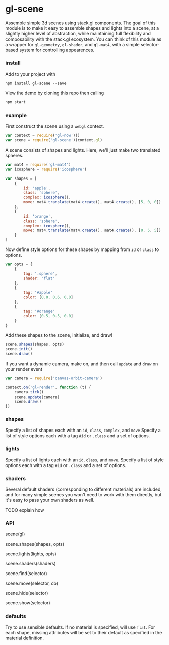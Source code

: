 # gl-scene

Assemble simple 3d scenes using stack.gl components. The goal of this module is to make it easy to assemble shapes and lights into a scene, at a slightly higher level of abstraction, while maintaining full flexibility and composability with the stack.gl ecosystem. You can think of this module as a wrapper for `gl-geometry`, `gl-shader`, and `gl-mat4`, with a simple selector-based system for controlling appearences.

### install

Add to your project with

```javascript
npm install gl-scene --save
```

View the demo by cloning this repo then calling

```javascript
npm start
```

### example

First construct the scene using a `webgl` context.

```javascript
var context = require('gl-now')()
var scene = require('gl-scene')(context.gl)
```

A scene consists of shapes and lights. Here, we'll just make two translated spheres.

```javascript
var mat4 = require('gl-mat4')
var icosphere = require('icosphere')

var shapes = [
	{
		id: 'apple',
		class: 'sphere',
		complex: icosphere(),
		move: mat4.translate(mat4.create(), mat4.create(), [5, 0, 0])
	},
	{
		id: 'orange',
		class: 'sphere',
		complex: icosphere(),
		move: mat4.translate(mat4.create(), mat4.create(), [0, 5, 5])
	}
]
```

Now define style options for these shapes by mapping from `id` or `class` to options.

```javascript
var opts = {
	{
		tag: '.sphere',
		shader: 'flat'
	},
	{
		tag: '#apple'
		color: [0.0, 0.6, 0.0]
	},
	{
		tag: '#orange'
		color: [0.5, 0.5, 0.0]
	}
}
```

Add these shapes to the scene, initialize, and draw!

```javascript
scene.shapes(shapes, opts)
scene.init()
scene.draw()
```

If you want a dynamic camera, make on, and then call `update` and `draw` on your render event

```javascript
var camera = require('canvas-orbit-camera')

context.on('gl-render', function (t) {
	camera.tick()
	scene.update(camera)
	scene.draw()	
})
```

### shapes

Specify a list of shapes each with an `id`, `class`, `complex`, and `move`
Specify a list of style options each with a tag `#id` or `.class` and a set of options.

### lights

Specify a list of lights each with an `id`, `class`, and `move`.
Specify a list of style options each with a tag `#id` or `.class` and a set of options.

### shaders

Several default shaders (corresponding to different materials) are included, and for many simple scenes you won't need to work with them directly, but it's easy to pass your own shaders as well.

TODO explain how

### API

scene(gl)

scene.shapes(shapes, opts)

scene.lights(lights, opts)

scene.shaders(shaders)

scene.find(selector)

scene.move(selector, cb)

scene.hide(selector)

scene.show(selector)

### defaults

Try to use sensible defaults. If no material is specified, will use `flat`. For each shape, missing attributes will be set to their default as specified in the material definition.